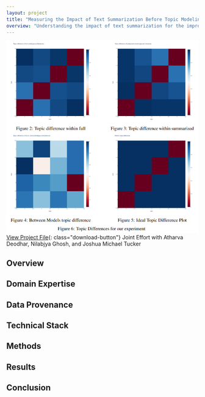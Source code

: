 ```yaml
---
layout: project
title: "Measuring the Impact of Text Summarization Before Topic Modeling on Travel Reviews"
overview: "Understanding the impact of text summarization for the improvement of Topic Modeling using LDA; applied to Travel Reviews"
---
```

![Housing Prices](/assets/images/project/Topic_diff.png)
[View Project File](/assets/files/LDATripAdvisor.pdf){: class="download-button"}
Joint Effort with Atharva Deodhar, Nilabjya Ghosh, and Joshua Michael Tucker

## Overview


## Domain Expertise


## Data Provenance


## Technical Stack


## Methods


## Results


## Conclusion

